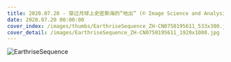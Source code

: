 ```yaml
---
title: 2020.07.20 - 穿过月球上史密斯海的“地出” (© Image Science and Analysis Laboratory, NASA-Johnson Space Center)
date: 2020.07.20 00:00:00
cover_index: /images/thumbs/EarthriseSequence_ZH-CN0750195611_533x300.jpg
cover_detail: /images/EarthriseSequence_ZH-CN0750195611_1920x1080.jpg
---
```


![EarthriseSequence](/images/EarthriseSequence_ZH-CN0750195611_1920x1080.jpg)
